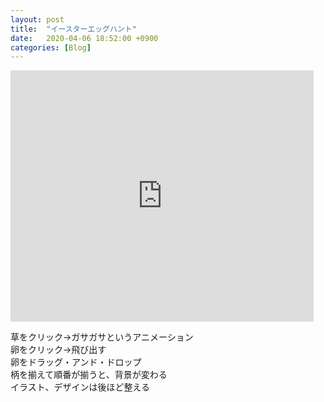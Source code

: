 ```yaml
---
layout: post
title:  "イースターエッグハント"
date:   2020-04-06 18:52:00 +0900
categories: [Blog]
---
```

<iframe src="https://scratch.mit.edu/projects/383023837/embed" allowtransparency="true" width="485" height="402" frameborder="0" scrolling="no" allowfullscreen></iframe>

草をクリック→ガサガサというアニメーション<br>
卵をクリック→飛び出す<br>
卵をドラッグ・アンド・ドロップ<br>
柄を揃えて順番が揃うと、背景が変わる<br>
イラスト、デザインは後ほど整える
